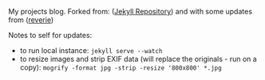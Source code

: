 My projects blog.  Forked from: ([Jekyll Repository](https://github.com/jekyll/jekyll)) and with some updates from ([reverie](https://github.com/amitmerchant1990/reverie))

Notes to self for updates:
* to run local instance: `jekyll serve --watch`
* to resize images and strip EXIF data (will replace the originals - run on a copy): `mogrify -format jpg -strip -resize '800x800' *.jpg`
